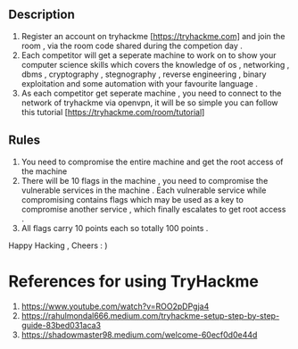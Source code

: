 
## Description

1. Register an account on tryhackme [https://tryhackme.com] and join the room , via the room code
shared during the competion day . 
2. Each competitor will get a seperate machine to work on to show your computer science skills which 
covers the knowledge of os , networking , dbms , cryptography , stegnography , reverse engineering , 
binary exploitation and some automation with your favourite language .
3. As each competitor get seperate machine , you need to connect to the network of tryhackme via 
openvpn, it will be so simple you can follow this tutorial [https://tryhackme.com/room/tutorial]

## Rules

1. You need to compromise the entire machine and get the root access of the machine 
2. There will be 10 flags in the machine , you need to compromise the vulnerable services in the 
machine . Each vulnerable service while compromising contains flags which may be used as a key to 
compromise another service , which finally escalates to get root access .
3. All flags carry 10 points each so totally 100 points .

Happy Hacking , Cheers : )


# References for using TryHackme
1. https://www.youtube.com/watch?v=ROO2pDPgja4
2. https://rahulmondal666.medium.com/tryhackme-setup-step-by-step-guide-83bed031aca3
3. https://shadowmaster98.medium.com/welcome-60ecf0d0e44d
